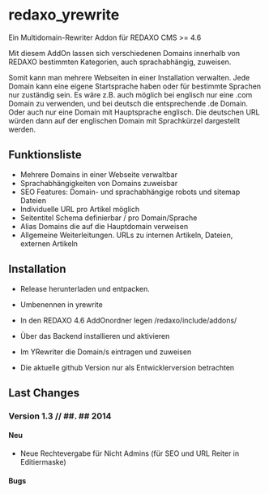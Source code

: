 redaxo_yrewrite
================

Ein Multidomain-Rewriter Addon für REDAXO CMS >= 4.6

Mit diesem AddOn lassen sich verschiedenen Domains innerhalb von REDAXO
bestimmten Kategorien, auch sprachabhängig, zuweisen.

Somit kann man mehrere Webseiten in einer Installation verwalten.
Jede Domain kann eine eigene Startsprache haben oder für bestimmte
Sprachen nur zuständig sein.
Es wäre z.B. auch möglich bei englisch nur eine .com Domain zu verwenden, und bei
deutsch die entsprechende .de Domain. Oder auch nur eine Domain mit
Hauptsprache englisch. Die deutschen URL würden dann auf der englischen
Domain mit Sprachkürzel dargestellt werden.


Funktionsliste
-------

* Mehrere Domains in einer Webseite verwaltbar
* Sprachabhängigkeiten von Domains zuweisbar
* SEO Features: Domain- und sprachabhängige robots und sitemap Dateien
* Individuelle URL pro Artikel möglich
* Seitentitel Schema definierbar / pro Domain/Sprache
* Alias Domains die auf die Hauptdomain verweisen
* Allgemeine Weiterleitungen. URLs zu internen Artikeln, Dateien, externen Artikeln


Installation
-------

* Release herunterladen und entpacken.
* Umbenennen in yrewrite
* In den REDAXO 4.6 AddOnordner legen /redaxo/include/addons/
* Über das Backend installieren und aktivieren
* Im YRewriter die Domain/s eintragen und zuweisen

* Die aktuelle github Version nur als Entwicklerversion betrachten

Last Changes
-------

### Version 1.3 // ##. ## 2014

#### Neu
- Neue Rechtevergabe für Nicht Admins (für SEO und URL Reiter in Editiermaske)
#### Bugs

